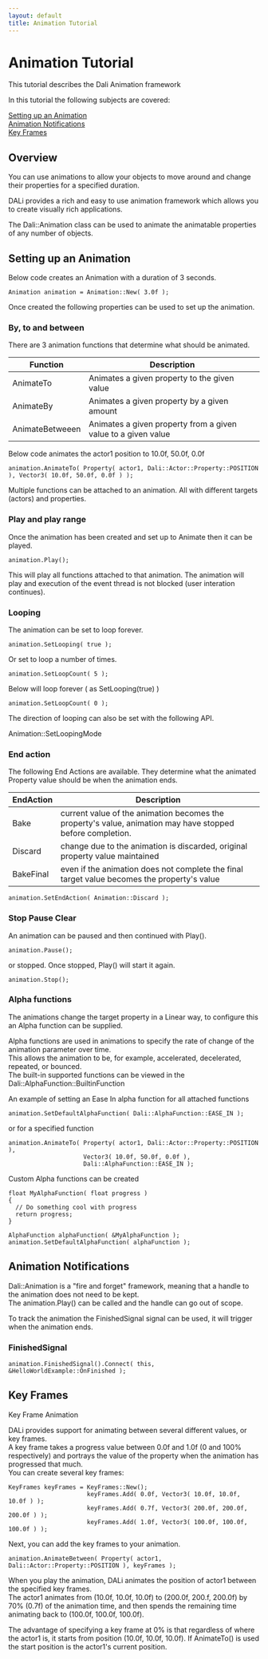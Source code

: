 ```yaml
---
layout: default
title: Animation Tutorial
---
```

<a name="0"></a>
# Animation Tutorial

This tutorial describes the Dali Animation framework

In this tutorial the following subjects are covered:

[Setting up an Animation](#1)<br>
[Animation Notifications](#2)<br>
[Key Frames](#3)<br>

## Overview

You can use animations to allow your objects to move around and change their properties for a specified duration.

DALi provides a rich and easy to use animation framework which allows you to create visually rich applications.

The Dali::Animation class can be used to animate the animatable properties of any number of objects.

<a name="1"></a>
## Setting up an Animation

Below code creates an Animation with a duration of 3 seconds.

~~~{.cpp}
Animation animation = Animation::New( 3.0f );
~~~

Once created the following properties can be used to set up the animation.

### By, to and between

There are 3 animation functions that determine what should be animated.

| Function | Description |
|--- | --- |
| AnimateTo | Animates a given property to the given value |
| AnimateBy | Animates a given property by a given amount |
| AnimateBetweeen | Animates a given property from a given value to a given value |

Below code animates the actor1 position to 10.0f, 50.0f, 0.0f

~~~{.cpp}
animation.AnimateTo( Property( actor1, Dali::Actor::Property::POSITION ), Vector3( 10.0f, 50.0f, 0.0f ) );
~~~

Multiple functions can be attached to an animation.  All with different targets (actors) and properties.

### Play and play range

Once the animation has been created and set up to Animate then it can be played.

~~~{.cpp}
animation.Play();
~~~

This will play all functions attached to that animation.
The animation will play and execution of the event thread is not blocked (user interation continues).

### Looping

The animation can be set to loop forever.
~~~{.cpp}
animation.SetLooping( true );
~~~

Or set to loop a number of times.  
~~~{.cpp}
animation.SetLoopCount( 5 );
~~~

Below will loop forever ( as SetLooping(true) )
~~~{.cpp}
animation.SetLoopCount( 0 );
~~~

The direction of looping can also be set with the following API.

Animation::SetLoopingMode

### End action

The following End Actions are available.
They determine what the animated Property value should be when the animation ends.

| EndAction | Description |
| --- | --- |
|   Bake | current value of the animation becomes the property's value, animation may have stopped before completion. |
|   Discard | change due to the animation is discarded, original property value maintained |
|   BakeFinal | even if the animation does not complete the final target value becomes the property's value |

~~~{.cpp}
animation.SetEndAction( Animation::Discard );
~~~

### Stop Pause Clear

An animation can be paused and then continued with Play().
~~~{.cpp}
animation.Pause();
~~~

or stopped.  Once stopped, Play() will start it again.

~~~{.cpp}
animation.Stop();
~~~

### Alpha functions

The animations change the target property in a Linear way, to configure this an Alpha function can be supplied.

Alpha functions are used in animations to specify the rate of change of the animation parameter over time.<br>
This allows the animation to be, for example, accelerated, decelerated, repeated, or bounced.<br>
The built-in supported functions can be viewed in the Dali::AlphaFunction::BuiltinFunction

An example of setting an Ease In alpha function for all attached functions

~~~{.cpp}
animation.SetDefaultAlphaFunction( Dali::AlphaFunction::EASE_IN );
~~~

or for a specified function

~~~{.cpp}
animation.AnimateTo( Property( actor1, Dali::Actor::Property::POSITION ),
                     Vector3( 10.0f, 50.0f, 0.0f ),
                     Dali::AlphaFunction::EASE_IN );
~~~

Custom Alpha functions can be created

~~~{.cpp}
float MyAlphaFunction( float progress )
{
  // Do something cool with progress
  return progress;
}

AlphaFunction alphaFunction( &MyAlphaFunction );
animation.SetDefaultAlphaFunction( alphaFunction );
~~~

<a name="2"></a>
## Animation Notifications

Dali::Animation is a "fire and forget" framework, meaning that a handle to the animation does not need to be kept.<br>
The animation.Play() can be called and the handle can go out of scope.<br>

To track the animation the FinishedSignal signal can be used, it will trigger when the animation ends.

### FinishedSignal

~~~{.cpp}
animation.FinishedSignal().Connect( this, &HelloWorldExample::OnFinished );
~~~

<a name="3"></a>
## Key Frames

Key Frame Animation

DALi provides support for animating between several different values, or key frames.<br>
A key frame takes a progress value between 0.0f and 1.0f (0 and 100% respectively)
and portrays the value of the property when the animation has progressed that much.<br>
You can create several key frames:

~~~{.cpp}
KeyFrames keyFrames = KeyFrames::New();
                      keyFrames.Add( 0.0f, Vector3( 10.0f, 10.0f, 10.0f ) );
                      keyFrames.Add( 0.7f, Vector3( 200.0f, 200.0f, 200.0f ) );
                      keyFrames.Add( 1.0f, Vector3( 100.0f, 100.0f, 100.0f ) );
~~~

Next, you can add the key frames to your animation.

~~~{.cpp}
animation.AnimateBetween( Property( actor1, Dali::Actor::Property::POSITION ), keyFrames );
~~~

When you play the animation, DALi animates the position of actor1 between the specified key frames. <br>
The actor1 animates from (10.0f, 10.0f, 10.0f) to (200.0f, 200.f, 200.0f) by 70% (0.7f) of the animation time,
and then spends the remaining time animating back to (100.0f, 100.0f, 100.0f).<br>

The advantage of specifying a key frame at 0% is that regardless of where the actor1 is,
it starts from position (10.0f, 10.0f, 10.0f). If AnimateTo() is used
the start position is the actor1's current position.<br>
